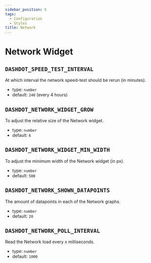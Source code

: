 ```yaml
---
sidebar_position: 5
tags:
  - Configuration
  - Styles
title: Network
---
```


<!-- markdownlint-disable -->

# Network Widget

<!-- markdownlint-enable -->

## `DASHDOT_SPEED_TEST_INTERVAL`

At which interval the network speed-test should be rerun (in minutes).

- type: `number`
- default: `240` (every 4 hours)

## `DASHDOT_NETWORK_WIDGET_GROW`

To adjust the relative size of the Network widget.

- type: `number`
- default: `6`

## `DASHDOT_NETWORK_WIDGET_MIN_WIDTH`

To adjust the minimum width of the Network widget (in px).

- type: `number`
- default: `500`

## `DASHDOT_NETWORK_SHOWN_DATAPOINTS`

The amount of datapoints in each of the Network graphs.

- type: `number`
- default: `20`

## `DASHDOT_NETWORK_POLL_INTERVAL`

Read the Network load every x milliseconds.

- type: `number`
- default: `1000`
